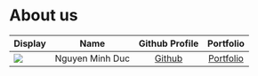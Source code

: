 # About us

Display |      Name       |               Github Profile                | Portfolio 
--------|:---------------:|:-------------------------------------------:|:---------:
![](https://via.placeholder.com/100.png?text=Photo) | Nguyen Minh Duc | [Github](https://github.com/AndrewNguyen4/) | [Portfolio](docs/team/andrewnguyen4.md)